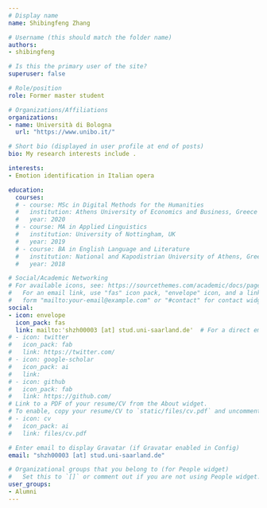 ```yaml
---
# Display name
name: Shibingfeng Zhang

# Username (this should match the folder name)
authors:
- shibingfeng

# Is this the primary user of the site?
superuser: false

# Role/position
role: Former master student

# Organizations/Affiliations
organizations:
- name: Università di Bologna
  url: "https://www.unibo.it/"

# Short bio (displayed in user profile at end of posts)
bio: My research interests include .

interests:
- Emotion identification in Italian opera

education:
  courses:
  # - course: MSc in Digital Methods for the Humanities
  #   institution: Athens University of Economics and Business, Greece
  #   year: 2020
  # - course: MA in Applied Linguistics
  #   institution: University of Nottingham, UK
  #   year: 2019
  # - course: BA in English Language and Literature
  #   institution: National and Kapodistrian University of Athens, Greece
  #   year: 2018

# Social/Academic Networking
# For available icons, see: https://sourcethemes.com/academic/docs/page-builder/#icons
#   For an email link, use "fas" icon pack, "envelope" icon, and a link in the
#   form "mailto:your-email@example.com" or "#contact" for contact widget.
social:
- icon: envelope
  icon_pack: fas
  link: mailto:'shzh00003 [at] stud.uni-saarland.de'  # For a direct email link, use "mailto:test@example.org".
# - icon: twitter
#   icon_pack: fab
#   link: https://twitter.com/
# - icon: google-scholar
#   icon_pack: ai
#   link: 
# - icon: github
#   icon_pack: fab
#   link: https://github.com/
# Link to a PDF of your resume/CV from the About widget.
# To enable, copy your resume/CV to `static/files/cv.pdf` and uncomment the lines below.
# - icon: cv
#   icon_pack: ai
#   link: files/cv.pdf

# Enter email to display Gravatar (if Gravatar enabled in Config)
email: "shzh00003 [at] stud.uni-saarland.de"

# Organizational groups that you belong to (for People widget)
#   Set this to `[]` or comment out if you are not using People widget.
user_groups:
- Alumni
---
```



